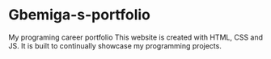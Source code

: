 # Gbemiga-s-portfolio
My programing career portfolio
This website is created with HTML, CSS and JS. It is built to continually showcase my programming projects. 
